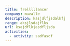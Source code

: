 ```yaml
---
title: frelllllancer
company: mavalle
description: kasjdlfjsdalkfj
range: aksjlsdajflks
url: ksajdflkjasdfljsda
activities:
  - activity: sadfasdf
---
```

